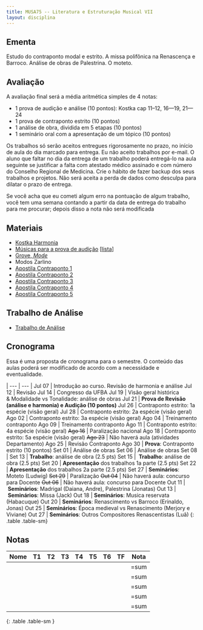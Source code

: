 ```yaml
---
title: MUSA75 -- Literatura e Estruturação Musical VII
layout: disciplina
---
```


## Ementa

Estudo do contraponto modal e estrito. A missa polifônica na Renascença e Barroco. Análise de obras de Palestrina. O moteto.

## Avaliação

A avaliação final será a média aritmética simples de 4 notas:

  * 1 prova de audição e análise (10 pontos): Kostka cap 11–12, 16—19, 21—24
  * 1 prova de contraponto estrito (10 pontos)
  * 1 análise de obra, dividida em 5 etapas (10 pontos)
  * 1 seminário oral com a apresentação de um tópico (10 pontos)

Os trabalhos só serão aceitos entregues rigorosamente no prazo, no
início de aula do dia marcado para entrega. Eu não aceito trabalhos por
e-mail. O aluno que faltar no dia da entrega de um trabalho poderá
entregá-lo na aula seguinte se justificar a falta com atestado médico
assinado e com número do Conselho Regional de Medicina. Crie o hábito de
fazer backup dos seus trabalhos e projetos. Não será aceita a perda de
dados como desculpa para dilatar o prazo de entrega.

Se você acha que eu cometi algum erro na pontuação de algum trabalho,
você tem uma semana contando a partir da data de entrega do trabalho
para me procurar; depois disso a nota não será modificada

## Materiais

  * [Kostka Harmonia](http://genosmus.com/aulas/Kostka%20Tonal%20Harmony%20Traduzido.pdf)
  * [Músicas para a prova de audição](http://genosmus.com/aulas/LEM%207%20Musicas%20para%20Prova%20de%20Audicao.zip) [[lista](http://genosmus.com/ensino/musa75-literatura-e-estruturacao-musical-7/lista-prova-audicao-lem-7/ "Lista Prova Audição LEM 7")]
  * [Grove, _Mode_](http://genosmus.com/aulas/Mode.pdf)
  * Modos Zarlino
  * [Apostila Contraponto 1](http://genosmus.com/aulas/Contraponto%201.pdf)
  * [Apostila Contraponto 2](http://genosmus.com/aulas/Contraponto%202.pdf)
  * [Apostila Contraponto 3](http://genosmus.com/aulas/Contraponto%203.pdf)
  * [Apostila Contraponto 4](http://genosmus.com/aulas/Contraponto%204.pdf)
  * [Apostila Contraponto 5](http://genosmus.com/aulas/Contraponto%205.pdf)

## Trabalho de Análise

  * [Trabalho de Análise](http://genosmus.com/ensino/musa75-literatura-e-estruturacao-musical-7/trabalho-analise/)

## Cronograma

Essa é uma proposta de cronograma para o semestre. O conteúdo das aulas poderá ser modificado de acordo com a necessidade e eventualidade.

| --- | --- |
Jul 07 | Introdução ao curso. Revisão de harmonia e análise
Jul 12 | Revisão
Jul 14 | Congresso da UFBA
Jul 19 | Visão geral histórica & Modalidade vs Tonalidade: análise de obras
Jul 21 | **Prova de Revisão (análise e harmonia) e Audição (10 pontos)**
Jul 26 | Contraponto estrito: 1a espécie (visão geral)
Jul 28 | Contraponto estrito: 2a espécie (visão geral)
Ago 02 | Contraponto estrito: 3a espécie (visão geral)
Ago 04 | Treinamento contraponto
Ago 09 | Treinamento contraponto
Ago 11 | Contraponto estrito: 4a espécie (visão geral)
<del>Ago 16</del> | Paralização nacional
Ago 18 | Contraponto estrito: 5a espécie (visão geral)
<del>Ago 23</del> | Não haverá aula (atividades Departamento)
Ago 25 | Revisão Contraponto
Ago 30 | **Prova**: Contraponto estrito (10 pontos)
Set 01 | Análise de obras
Set 06 | Análise de obras
Set 08 |
Set 13 | **Trabalho**: análise de obra (2.5 pts)
Set 15 |  **Trabalho**: análise de obra (2.5 pts)
Set 20 | **Apresentação** dos trabalhos 1a parte (2.5 pts)
Set 22 | **Apresentação** dos trabalhos 2a parte (2.5 pts)
Set 27 | **Seminários**: Moteto (Ludwig)
<del>Set 29</del> | Paralização
<del>Out 04</del> | Não haverá aula: concurso para Docente
<del>Out 06</del> | Não haverá aula: concurso para Docente
Out 11 | **Seminários**: Madrigal (Daiana, Andre), Palestrina (Jonatas)
Out 13 | **Seminários**: Missa (Jack)
Out 18 | **Seminários**: Musica reservata (Habacuque)
Out 20 | **Seminários**: Renascimento vs Barroco (Erinaldo, Jonas)
Out 25 | **Seminários**: Época medieval vs Renascimento (Merjory e Viviane)
Out 27 | **Seminários**: Outros Compositores Renascentistas (Luã)
{: .table .table-sm}

## Notas


| Nome | T1 | T2 | T3 | T4 | T5 | T6 | TF | Nota |
|------|----|----|----|----|----|----|----|------|
|      |    |    |    |    |    |    |    | =sum |
|      |    |    |    |    |    |    |    | =sum |
|      |    |    |    |    |    |    |    | =sum |
|      |    |    |    |    |    |    |    | =sum |
|      |    |    |    |    |    |    |    | =sum |
{: .table .table-sm }

